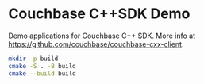 # Couchbase C++SDK Demo

Demo applications for Couchbase C++ SDK. More info at https://github.com/couchbase/couchbase-cxx-client.

```bash
mkdir -p build
cmake -S . -B build
cmake --build build
```
